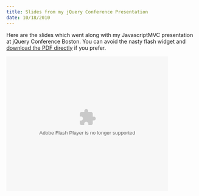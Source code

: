 ```yaml
--- 
title: Slides from my jQuery Conference Presentation
date: 10/18/2010
---
```


[download the PDF directly]: http://dl.dropbox.com/u/102356/organizing-code-with-javascriptmvc.pdf

Here are the slides which went along with my JavascriptMVC presentation at jQuery Conference Boston. You can avoid the nasty flash widget and [download the PDF directly] if you prefer.

<p id="__ss_5467723"><object id="__sse5467723" width="425" height="355"><param name="movie" value="http://static.slidesharecdn.com/swf/ssplayer2.swf?doc=jqconf-101017163158-phpapp01&stripped_title=jqconf&userName=tdreyno" /><param name="allowFullScreen" value="true"/><param name="allowScriptAccess" value="always"/><embed name="__sse5467723" src="http://static.slidesharecdn.com/swf/ssplayer2.swf?doc=jqconf-101017163158-phpapp01&stripped_title=jqconf&userName=tdreyno" type="application/x-shockwave-flash" allowscriptaccess="always" allowfullscreen="true" width="425" height="355"></embed></object></p>
